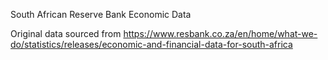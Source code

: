 South African Reserve Bank Economic Data

Original data sourced from https://www.resbank.co.za/en/home/what-we-do/statistics/releases/economic-and-financial-data-for-south-africa



